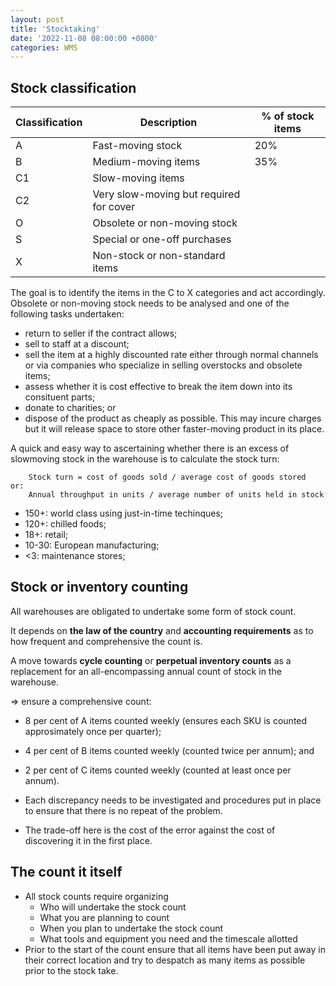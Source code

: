 ```yaml
---
layout: post
title: 'Stocktaking'
date: '2022-11-08 08:00:00 +0800'
categories: WMS
---
```


## Stock classification

Classification | Description | % of stock items
--- | --- | ---
A | Fast-moving stock | 20%
B | Medium-moving items | 35%
C1 | Slow-moving items
C2 | Very slow-moving but required for cover
O | Obsolete or non-moving stock
S | Special or one-off purchases
X | Non-stock or non-standard items

The goal is to identify the items in the C to X categories and act accordingly. Obsolete or non-moving stock needs to be analysed and one of the following tasks undertaken:
* return to seller if the contract allows;
* sell to staff at a discount;
* sell the item at a highly discounted rate either through normal channels or via companies who specialize in selling overstocks and obsolete items;
* assess whether it is cost effective to break the item down into its consituent parts;
* donate to charities; or
* dispose of the product as cheaply as possible. This may incure charges but it will release space to store other faster-moving product in its place.

A quick and easy way to ascertaining whether there is an excess of slowmoving stock in the warehouse is to calculate the stock turn:

```
    Stock turn = cost of goods sold / average cost of goods stored
or:
    Annual throughput in units / average number of units held in stock
```

* 150+: world class using just-in-time techinques;
* 120+: chilled foods;
* 18+: retail;
* 10-30: European manufacturing;
* &lt;3: maintenance stores;

## Stock or inventory counting

All warehouses are obligated to undertake some form of stock count.

It depends on **the law of the country** and **accounting requirements** as to how frequent and comprehensive the count is.

A move towards **cycle counting** or **perpetual inventory counts** as a replacement for an all-encompassing annual count of stock in the warehouse.

=> ensure a comprehensive count:
* 8 per cent of A items counted weekly (ensures each SKU is counted approsimately once per quarter);
* 4 per cent of B items counted weekly (counted twice per annum); and
* 2 per cent of C items counted weekly (counted at least once per annum).

* Each discrepancy needs to be investigated and procedures put in place to ensure that there is no repeat of the problem.
* The trade-off here is the cost of the error against the cost of discovering it in the first place.

## The count it itself

* All stock counts require organizing
    * Who will undertake the stock count
    * What you are planning to count
    * When you plan to undertake the stock count
    * What tools and equipment you need and the timescale allotted
* Prior to the start of the count ensure that all items have been put away in their correct location and try to despatch as many items as possible prior to the stock take.